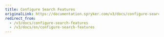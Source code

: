 ```yaml
---
title: Configure Search Features
originalLink: https://documentation.spryker.com/v3/docs/configure-search-features
redirect_from:
  - /v3/docs/configure-search-features
  - /v3/docs/en/configure-search-features
---
```



